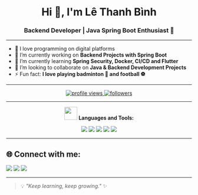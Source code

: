<!---
thanhbinh0707/thanhbinh0707 is a ✨ special ✨ repository because its `README.md` (this file) appears on your GitHub profile.
You can click the Preview link to take a look at your changes.
--->
<h1 align="center">Hi 👋, I'm Lê Thanh Bình</h1>
<h3 align="center">Backend Developer | Java Spring Boot Enthusiast 🚀</h3>

---

- 👀 I love programming on digital platforms  
- 🎯 I’m currently working on **Backend Projects with Spring Boot**  
- 🌱 I’m currently learning **Spring Security, Docker, CI/CD and Flutter**  
- 🤝 I’m looking to collaborate on **Java & Backend Development Projects**  
- ⚡ Fun fact: **I love playing badminton 🏸 and football ⚽**  

---

<p align="center">
  <a href="https://github.com/thanhbinh0707">
    <img src="https://komarev.com/ghpvc/?username=thanhbinh0707&label=Profile%20views&color=0e75b6&style=flat" alt="profile views" />
  </a>
  <a href="https://github.com/thanhbinh0707?tab=followers">
    <img src="https://img.shields.io/github/followers/thanhbinh0707?label=Followers&style=flat&color=blue" alt="followers" />
  </a>
</p>

---

<p align="center">
  <img src="https://media.giphy.com/media/du3J3cXyzhj75IOgvA/giphy.gif" width="35" /> 
  <b>Languages and Tools:</b>
</p>

<p align="center">
  <img src="https://img.shields.io/badge/Java-ED8B00?style=for-the-badge&logo=openjdk&logoColor=white"/>
  <img src="https://img.shields.io/badge/Spring%20Boot-6DB33F?style=for-the-badge&logo=springboot&logoColor=white"/>
  <img src="https://img.shields.io/badge/PostgreSQL-316192?style=for-the-badge&logo=postgresql&logoColor=white"/>
  <img src="https://img.shields.io/badge/Docker-2496ED?style=for-the-badge&logo=docker&logoColor=white"/>
  <img src="https://img.shields.io/badge/Flutter-02569B?style=for-the-badge&logo=flutter&logoColor=white"/>
</p>

---

## 🌐 Connect with me:
<p align="left">
  <a href="mailto:thanhbinhll700@gmail.com"><img src="https://img.shields.io/badge/Gmail-D14836?style=for-the-badge&logo=gmail&logoColor=white"></a>
  <a href="https://www.linkedin.com/in/thanh-b%C3%ACnh-1928522bb/"><img src="https://img.shields.io/badge/LinkedIn-0077B5?style=for-the-badge&logo=linkedin&logoColor=white"></a>
  <a href="https://yourportfolio.com"><img src="https://img.shields.io/badge/Portfolio-FF5722?style=for-the-badge&logo=Google-chrome&logoColor=white"></a>
</p>

---

> 💡 _"Keep learning, keep growing."_ ✨
